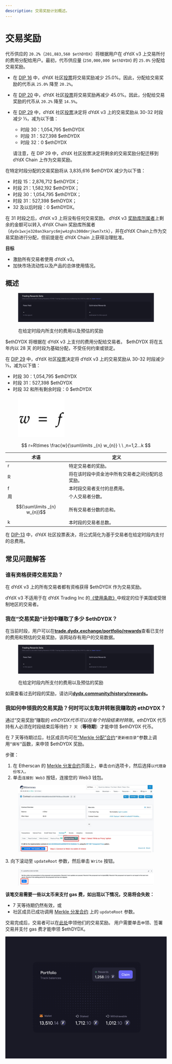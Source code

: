 ```yaml
---
description: 交易奖励计划概述。
---
```


# 交易奖励

代币供应的 `20.2`**`%`**（`201,883,560 $ethDYDX`）将根据用户在 dYdX v3 上交易所付的费用分配给用户。最初，代币供应量 (`250,000,000 $ethDYDX`) 的 `25.0%` 分配给交易奖励。

* 在 [DIP 16](https://github.com/dydxfoundation/dip/blob/master/content/dips/DIP-16.md) 中，dYdX 社区[投票](https://dydx.community/dashboard/proposal/8)将交易奖励减少 25.0%。因此，分配给交易奖励的代币从 `25.0%` 降至 `20.2%`。
* 在 [DIP 20](https://dydx.community/dashboard/proposal/11) 中，dYdX 社区[投票](https://dydx.community/dashboard/proposal/11)将交易奖励再减少 45.0%。因此，分配给交易奖励的代币从 `20.2%` 降至 `14.5%`。
*   在 [DIP 29](https://dydx.community/dashboard/proposal/16) 中，dYdX 社区[投票](https://dydx.community/dashboard/proposal/16)决定将 dYdX v3 上的交易奖励从 30-32 时段减少 ⅓，减为以下值：

    * 时段 30：1,054,795 $ethDYDX
    * 时段 31：527,398 $ethDYDX
    * 时段 32：0 $ethDYDX

    请注意，在 DIP 29 中，dYdX 社区投票决定将剩余的交易奖励分配迁移到 dYdX Chain 上作为交易奖励。

在特定时段分配的交易奖励将从 3,835,616 $ethDYDX 减少为以下值：

* 时段 15：2,876,712 $ethDYDX；
* 时段 21：1,582,192 $ethDYDX；
* 时段 30：1,054,795 $ethDYDX；
* 时段 31：527,398 $ethDYDX；
* 32 及以后时段：0 $ethDYDX。

在 31 时段之后，dYdX v3 上将没有任何交易奖励。 dYdX v3 [奖励库所属者](https://etherscan.io/address/0xb9431e19b29b952d9358025f680077c3fd37292f)上剩余的金额可以转入 dYdX Chain 奖励库所属者（`dydx1wxje320an3karyc6mjw4zghs300dmrjkwn7xtk`），并在dYdX Chain上作为交易奖励进行分配，但前提是在 dYdX Chain 上获得治理批准。

**目标**

* 激励所有交易者使用 dYdX v3。
* 加快市场流动性以及产品的总体使用情况。

## **概述**

<figure><img src="../.gitbook/assets/1-fees-paid-estimated-rewards.png" alt=""><figcaption><p>在给定时段内所支付的费用以及预估的奖励</p></figcaption></figure>

$ethDYDX 将根据在 dYdX v3 上支付的费用分配给交易者。 $ethDYDX 将在五年内以 28 天 的时段为基础分配，不受任何约束或锁定。

在 [DIP 29](https://dydx.community/dashboard/proposal/16) 中，dYdX 社区[投票](https://dydx.community/dashboard/proposal/16)决定将 dYdX v3 上的交易奖励从 30-32 时段减少 ⅓，减为以下值：

* 时段 30：1,054,795 $ethDYDX
* 时段 31：527,398 $ethDYDX
* 时段 32 和所有剩余时段：0 $ethDYDX



<figure><img src="../.gitbook/assets/1-trading-rewards-formula-new.png" alt=""><figcaption></figcaption></figure>

$$
r=R\times \frac{w}{\sum\limits _{n} w_{n}} \ \ ,n=1,2...k
$$

| 术语 | 定义 |
| ---------------------------- | ----------------------------------------------------------------------- |
| r | 特定交易者的奖励。 |
| R | 将在该时段中资金池中所有交易者之间分配的总奖励。 |
| f | 本时段交易者支付的总费用。 |
| 周 | 个人交易者分数。 |
| $${\sum\limits _{n} w_{n}}$$ | 所有交易者分数的总和。 |
| k | 本时段的交易者总数。 |

在 [DIP-13](https://github.com/dydxfoundation/dip/blob/master/content/dips/DIP-13.md) 中，dYdX 社区投票表决，将公式简化为基于交易者在给定时段内支付的总费用。

## 常见问题解答

### 谁有资格获得交易奖励？

在 dYdX v3 上的所有交易者都有资格获得 $ethDYDX 作为交易奖励。

dYdX v3 不适用于在 dYdX Trading Inc 的[《使用条款》](https://dydx.exchange/terms)中规定的位于美国或受限制地区的交易者。

### 我在“交易奖励”计划中赚取了多少 $ethDYDX？

在当前时段，用户可以在[**trade.dydx.exchange/portfolio/rewards**](https://trade.dydx.exchange/portfolio/rewards)查看已支付的费用和预估的交易奖励，该网站存有用户的交易数据。

<figure><img src="../.gitbook/assets/1-fees-paid-estimated-rewards.png" alt=""><figcaption><p>在给定时段内所支付的费用以及预估的奖励</p></figcaption></figure>

如需查看过去时段的奖励，请访问[**dydx.community/history/rewards**](https://dydx.community/history/rewards)**。**

### 我如何申领我的交易奖励？何时可以支取并转账我赚取的 ethDYDX？

通过“交易奖励”赚取的 $ethDYDX 代币可以在每个时段结束时转账。$ethDYDX 代币持有人必须在时段结束后等待约 `7 天`（**等待期**）才能申领 $ethDYDX 代币。

在 7 天等待期过后，社区成员均可在[“Merkle 分配”合约](https://etherscan.io/address/0x01d3348601968ab85b4bb028979006eac235a588#writeProxyContract)`“更新根目录”`参数上调用`“撰写”`函数，来申领 $ethDYDX 奖励。

步骤：

1. 在 Etherscan 的 [Merkle 分发合约](https://etherscan.io/address/0x01d3348601968ab85b4bb028979006eac235a588#writeProxyContract)页面上，单击`合约`选项卡，然后选择`以代理身份写入。`
2. 单击`连接到 Web3` 按钮，连接您的 Web3 钱包。

<figure><img src="../.gitbook/assets/merkle-distributor-contract.jpeg" alt=""><figcaption></figcaption></figure>

3\. 向下滚动至 `updateRoot` 参数，然后单击 `Write` 按钮。

<figure><img src="../.gitbook/assets/updateRoot-claiming.jpeg" alt=""><figcaption></figcaption></figure>

**该笔交易需要一些以太币来支付 gas 费，如出现以下情况，交易将会失败：**

* 7 天等待期仍然有效，或
* 社区成员已成功调用 [Merkle 分发合约](https://etherscan.io/address/0x01d3348601968ab85b4bb028979006eac235a588#writeProxyContract) 上的 `updateRoot` 参数。

交易完成后，交易者可以在[此处](https://dydx.community/dashboard)申领他们的交易奖励。 用户需要单击`申`领、签署交易并支付 gas 费才能申领 $ethDYDX。

![资金组合奖励概述](../.gitbook/assets/1-portfolio-overview-rewards.png)
